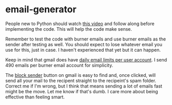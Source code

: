 # email-generator
People new to Python should watch [this video](https://www.youtube.com/watch?v=QJobMzcmoMo) and follow along before implementing the code. This will help the code make sense.

Remember to test the code with burner emails and use burner emails as the sender after testing as well. You should expect to lose whatever email you use for this, just in case. I haven't experienced that yet but it can happen.

Keep in mind that gmail does have [daily email limits per user account](https://support.google.com/a/answer/166852?hl=en). I send 490 emails per burner email account for simplicity.

The [block sender](https://support.google.com/mail/answer/8151?hl=en&co=GENIE.Platform%3DDesktop) button on gmail is easy to find and, once clicked, will send all your mail to the recipent straight to the recipeint's spam folder. Correct me if I'm wrong, but I think that means sending a lot of emails fast might be the move. Let me know if that's dumb. I care more about being effective than feeling smart.

